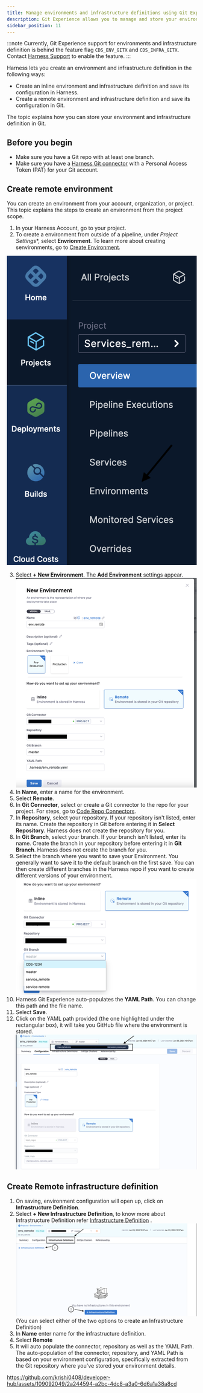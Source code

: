 ```yaml
---
title: Manage environments and infrastructure definitions using Git Experience 
description: Git Experience allows you to manage and store your environments and infrastructure definitions in Git
sidebar_position: 11
---
```

:::note
Currently, Git Experience support for environments and infrastructure definition is behind the feature flag ``CDS_ENV_GITX`` and 
``CDS_INFRA_GITX``. Contact [Harness Support](mailto:support@harness.io) to enable the feature.
:::

Harness lets you create an environment and infrastructure definition in the following ways:

* Create an inline environment and infrastructure definition and save its configuration in Harness.
* Create a remote environment and infrastructure definition and save its configuration in Git.

The topic explains how you can store your environment and infrastructure definition in Git.

## Before you begin

* Make sure you have a Git repo with at least one branch.​
* Make sure you have a [Harness Git connector](/docs/platform/connectors/code-repositories/connect-to-code-repo) with a Personal Access Token (PAT) for your Git account.​

## Create remote environment
You can create an environment from your account, organization, or project. This topic explains the steps to create an environment from the project scope.
1. In your Harness Account, go to your project.
2. To create a environment from outside of a pipeline, under *Project Settings**, select **Envrionment**. To learn more about creating senvironments, go to [Create Environment](docs/continuous-delivery/x-platform-cd-features/environments/create-environments.md).

![](./static/envrionment.png)

3. Select **+ New Environment**. The **Add Environment** settings appear.
![](./static/environment-settings.png)
4. In **Name**, enter a name for the environment.
5. Select **Remote**.
6. In **Git Connector**, select or create a Git connector to the repo for your project.​ For steps, go to [Code Repo Connectors](/docs/category/code-repo-connectors).
7. In **Repository**, select your repository. If your repository isn't listed, enter its name. Create the repository in Git before entering it in **Select Repository**. Harness does not create the repository for you.
8. In **Git Branch**, select your branch. If your branch isn't listed, enter its name. Create the branch in your repository before entering it in **Git Branch**. Harness does not create the branch for you.
9. Select the branch where you want to save your Environment. You generally want to save it to the default branch on the first save. You can then create different branches in the Harness repo if you want to create different versions of your environment. 
![](./static/branch-switching-environment.png)
10. Harness Git Experience auto-populates the **YAML Path**. You can change this path and the file name.
11. Select **Save**.
12. Click on the YAML path provided (the one highlighted under the rectangular box), it will take you GitHub file where the environment is stored.
![](./static/yaml_path.png)

##  Create Remote infrastructure definition
1. On saving, environment configuration will open up, click on **Infrastructure Definition**.
2. Select **+ New Infrastructure Definition**, to know more about Infrastructure Definition refer [Infrastructure Definition](/docs/continuous-delivery/x-platform-cd-features/environments/create-environments.md) .
![](./static/infra_Def1.png)
(You can select either of the two options to create an Infrastructure Definition)
3. In **Name** enter name for the infrastructure definition.
4. Select **Remote**
5. It will auto populate the connector, repository as well as the YAML Path. The auto-population of the connector, repository, and YAML Path is based on your environment configuration, specifically extracted from the Git repository where you've stored your environment details.


https://github.com/krishi0408/developer-hub/assets/109092049/2a244594-a2bc-4dc8-a3a0-6d6a1a38a8cd


 
